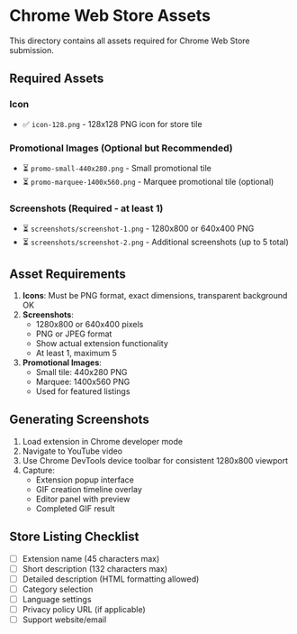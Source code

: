 # Chrome Web Store Assets

This directory contains all assets required for Chrome Web Store submission.

## Required Assets

### Icon
- ✅ `icon-128.png` - 128x128 PNG icon for store tile

### Promotional Images (Optional but Recommended)
- ⏳ `promo-small-440x280.png` - Small promotional tile
- ⏳ `promo-marquee-1400x560.png` - Marquee promotional tile (optional)

### Screenshots (Required - at least 1)
- ⏳ `screenshots/screenshot-1.png` - 1280x800 or 640x400 PNG
- ⏳ `screenshots/screenshot-2.png` - Additional screenshots (up to 5 total)

## Asset Requirements

1. **Icons**: Must be PNG format, exact dimensions, transparent background OK
2. **Screenshots**:
   - 1280x800 or 640x400 pixels
   - PNG or JPEG format
   - Show actual extension functionality
   - At least 1, maximum 5
3. **Promotional Images**:
   - Small tile: 440x280 PNG
   - Marquee: 1400x560 PNG
   - Used for featured listings

## Generating Screenshots

1. Load extension in Chrome developer mode
2. Navigate to YouTube video
3. Use Chrome DevTools device toolbar for consistent 1280x800 viewport
4. Capture:
   - Extension popup interface
   - GIF creation timeline overlay
   - Editor panel with preview
   - Completed GIF result

## Store Listing Checklist

- [ ] Extension name (45 characters max)
- [ ] Short description (132 characters max)
- [ ] Detailed description (HTML formatting allowed)
- [ ] Category selection
- [ ] Language settings
- [ ] Privacy policy URL (if applicable)
- [ ] Support website/email